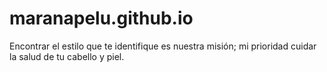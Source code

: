 # maranapelu.github.io
Encontrar el estilo que te identifique es nuestra misión; mi prioridad cuidar la salud de tu cabello y piel.
